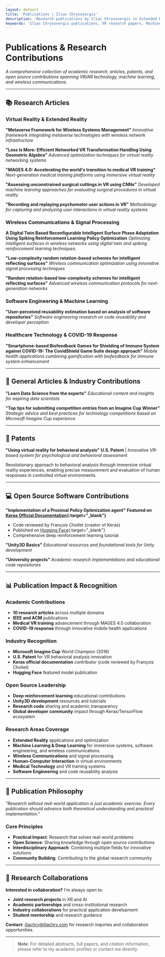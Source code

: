 ```yaml
---
layout: default
title: 'Publications | Ilias Chrysovergis'
description: 'Research publications by Ilias Chrysovergis in Extended Reality, Artificial Intelligence, Wireless Communications, and Signal Processing. IEEE papers, ArXiv preprints, and more.'
keywords: 'Ilias Chrysovergis publications, XR research papers, Machine Learning publications, IEEE papers, ArXiv preprints, Extended Reality research, Signal Processing'
---
```


# Publications & Research Contributions

*A comprehensive collection of academic research, articles, patents, and open source contributions spanning VR/AR technology, machine learning, and wireless communications.*

---

## 📚 Research Articles

### **Virtual Reality & Extended Reality**

**"Metaverse Framework for Wireless Systems Management"**
*Innovative framework integrating metaverse technologies with wireless network infrastructure*

**"Less Is More: Efficient Networked VR Transformation Handling Using Geometric Algebra"**
*Advanced optimization techniques for virtual reality networking systems*

**"MAGES 4.0: Accelerating the world's transition to medical VR training"**
*Next-generation medical training platforms using immersive virtual reality*

**"Assessing unconstrained surgical cuttings in VR using CNNs"**
*Developed machine learning approaches for evaluating surgical procedures in virtual reality*

**"Recording and replaying psychomotor user actions in VR"**
*Methodology for capturing and analyzing user interactions in virtual reality systems*

### **Wireless Communications & Signal Processing**

**A Digital Twin Based Reconfigurable Intelligent Surface Phase Adaptation Using Spiking Reinforcement Learning Policy Optimization**
*Optimizing intelligent surfaces in wireless networks using digital twin and spiking reinforcement learning techniques.*

**"Low-complexity random rotation-based schemes for intelligent reflecting surfaces"**
*Wireless communication optimization using innovative signal processing techniques*

**"Random rotation-based low-complexity schemes for intelligent reflecting surfaces"**
*Advanced wireless communication protocols for next-generation networks*

### **Software Engineering & Machine Learning**

**"User-perceived reusability estimation based on analysis of software repositories"**
*Software engineering research on code reusability and developer perception*

### **Healthcare Technology & COVID-19 Response**

**"Smartphone-based Biofeedback Games for Shielding of Immune System against COVID-19: The CovidShield Game Suite design approach"**
*Mobile health applications combining gamification with biofeedback for immune system enhancement*

---

## 📝 General Articles & Industry Contributions

**"Learn Data Science from the experts"**
*Educational content and insights for aspiring data scientists*

**"Top tips for submitting competition entries from an Imagine Cup Winner"**
*Strategic advice and best practices for technology competitions based on Microsoft Imagine Cup experience*

---

## 🔬 Patents

**"Using virtual reality for behavioral analysis"**
**U.S. Patent** | *Innovative VR-based system for psychological and behavioral assessment*

Revolutionary approach to behavioral analysis through immersive virtual reality experiences, enabling precise measurement and evaluation of human responses in controlled virtual environments.

---

## 💻 Open Source Software Contributions

**"Implementation of a Proximal Policy Optimization agent"**
**Featured on [Keras Official Documentation](https://keras.io/examples/rl/ppo_cartpole/){:target="_blank"}**
- Code reviewed by François Chollet (creator of Keras)
- Published on [Hugging Face](https://huggingface.co/keras-io/ppo-cartpole){:target="_blank"}
- Comprehensive deep reinforcement learning tutorial

**"Unity3D Basics"**
*Educational resources and foundational tools for Unity development*

**"University projects"**
*Academic research implementations and educational code repositories*

---

## 📊 Publication Impact & Recognition

### **Academic Contributions**
- **10 research articles** across multiple domains
- **IEEE and ACM** publications
- **Medical VR training** advancement through MAGES 4.0 collaboration
- **COVID-19 response** through innovative mobile health applications

### **Industry Recognition**
- **Microsoft Imagine Cup** World Champion (2016)
- **U.S. Patent** for VR behavioral analysis innovation
- **Keras official documentation** contributor (code reviewed by François Chollet)
- **Hugging Face** featured model publication

### **Open Source Leadership**
- **Deep reinforcement learning** educational contributions
- **Unity3D development** resources and tutorials
- **Research code** sharing and academic transparency
- **Global developer community** impact through Keras/TensorFlow ecosystem

### **Research Areas Coverage**
- **Extended Reality** applications and optimization
- **Machine Learning & Deep Learning** for immersive systems, software engineering, and wireless communications
- **Wireless Communications** and signal processing
- **Human-Computer Interaction** in virtual environments
- **Medical Technology** and VR training systems
- **Software Engineering** and code reusability analysis

---

## 📖 Publication Philosophy

*"Research without real-world application is just academic exercise. Every publication should advance both theoretical understanding and practical implementation."*

### **Core Principles**
- **Practical Impact**: Research that solves real-world problems
- **Open Science**: Sharing knowledge through open source contributions
- **Interdisciplinary Approach**: Combining multiple fields for innovative solutions
- **Community Building**: Contributing to the global research community

---

## 🤝 Research Collaborations

**Interested in collaboration?** I'm always open to:
- **Joint research projects** in XR and AI
- **Academic partnerships** and cross-institutional research
- **Industry collaborations** for practical application development
- **Student mentorship** and research guidance

**Contact**: [iliachry@iliachry.com](mailto:iliachry@iliachry.com) for research inquiries and collaboration opportunities.

---

> **Note**: For detailed abstracts, full papers, and citation information, please refer to my academic profiles or contact me directly. 